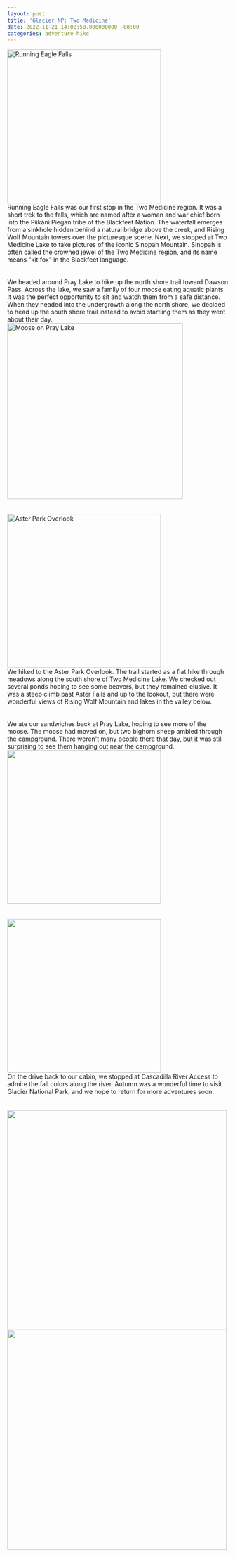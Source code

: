 ```yaml
---
layout: post
title: 'Glacier NP: Two Medicine'
date: 2022-11-21 14:02:58.000000000 -08:00
categories: adventure hike
---
```


<link rel="stylesheet" href="{{ site.baseurl }}/assets/post-styles.css">

<div class="floatingflexbox">
  <img src="{{ site.baseurl }}/assets/2022/11/NZ7_2348.jpg" title="Running Eagle Falls" width="350px" class="padright">
  <div>
    Running Eagle Falls was our first stop in the Two Medicine region. It was a short trek to the falls, which are named after a woman and war chief born into the Piikáni Piegan tribe of the Blackfeet Nation. The waterfall emerges from a sinkhole hidden behind a natural bridge above the creek, and Rising Wolf Mountain towers over the picturesque scene. Next, we stopped at Two Medicine Lake to take pictures of the iconic Sinopah Mountain. Sinopah is often called the crowned jewel of the Two Medicine region, and its name means "kit fox" in the Blackfeet language.
  </div>
</div>

<div style="clear: both"><br><br>

<div class="floatingflexbox">
  <div>
    We headed around Pray Lake to hike up the north shore trail toward Dawson Pass. Across the lake, we saw a family of four moose eating aquatic plants. It was the perfect opportunity to sit and watch them from a safe distance. When they headed into the undergrowth along the north shore, we decided to head up the south shore trail instead to avoid startling them as they went about their day.
  </div>
  <img src="{{ site.baseurl }}/assets/2022/11/NZ7_2490-1024x588.jpg" title="Moose on Pray Lake" width="400px" class="padleft">
</div>

<div style="clear: both"><br><br>

<div class="floatingflexbox">
  <img src="{{ site.baseurl }}/assets/2022/11/NZ7_2548.jpg" title="Aster Park Overlook" width="350px" class="padright">
  <div>
    We hiked to the Aster Park Overlook. The trail started as a flat hike through meadows along the south shore of Two Medicine Lake. We checked out several ponds hoping to see some beavers, but they remained elusive. It was a steep climb past Aster Falls and up to the lookout, but there were wonderful views of Rising Wolf Mountain and lakes in the valley below.
  </div>
</div>

<div style="clear: both"><br><br>

<div class="floatingflexbox">
  <div>
    We ate our sandwiches back at Pray Lake, hoping to see more of the moose. The moose had moved on, but two bighorn sheep ambled through the campground. There weren't many people there that day, but it was still surprising to see them hanging out near the campground.
  </div>
  <img src="{{ site.baseurl }}/assets/2022/11/NZ7_2576-1024x823.jpg" title="" width="350px" class="padleft">
</div>

<div style="clear: both"><br><br>

<div class="floatingflexbox">
  <img src="{{ site.baseurl }}/assets/2022/11/PXL_20221012_214932153-1024x833.jpg" title="" width="350px" class="padright">
  <div>
    On the drive back to our cabin, we stopped at Cascadilla River Access to admire the fall colors along the river. Autumn was a wonderful time to visit Glacier National Park, and we hope to return for more adventures soon.
  </div>
</div>

<div style="clear: both"><br><br>

<div class="floatingflexbox">
  <img src="{{ site.baseurl }}/assets/2022/11/NZ7_2386.jpg" height="500px" title="" class="padrightimg">
  <img src="{{ site.baseurl }}/assets/2022/11/NZ7_2374.jpg" height="500px" title="">
</div>
